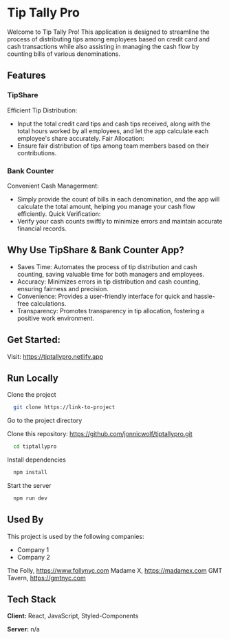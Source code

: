 
# Tip Tally Pro

Welcome to Tip Tally Pro! This application is designed to streamline the process of distributing tips among employees based on credit card and cash transactions while also assisting in managing the cash flow by counting bills of various denominations.


## Features

### TipShare
Efficient Tip Distribution:
- Input the total credit card tips and cash tips received, along with the total hours worked by all employees, and let the app calculate each employee's share accurately.
Fair Allocation:
- Ensure fair distribution of tips among team members based on their contributions.

### Bank Counter
Convenient Cash Managerment:
- Simply provide the count of bills in each denomination, and the app will calculate the total amount, helping you manage your cash flow efficiently.
Quick Verification: 
- Verify your cash counts swiftly to minimize errors and maintain accurate financial records.

## Why Use TipShare & Bank Counter App?
- Saves Time: Automates the process of tip distribution and cash counting, saving valuable time for both managers and employees.
- Accuracy: Minimizes errors in tip distribution and cash counting, ensuring fairness and precision.
- Convenience: Provides a user-friendly interface for quick and hassle-free calculations.
- Transparency: Promotes transparency in tip allocation, fostering a positive work environment.

## Get Started:
Visit: https://tiptallypro.netlify.app


## Run Locally

Clone the project

```bash
  git clone https://link-to-project
```

Go to the project directory

Clone this repository: https://github.com/jonnicwolf/tiptallypro.git

```bash
  cd tiptallypro
```

Install dependencies

```bash
  npm install
```

Start the server

```bash
  npm run dev
```


## Used By

This project is used by the following companies:

- Company 1
- Company 2

The Folly, https://www.follynyc.com
Madame X, https://madamex.com
GMT Tavern, https://gmtnyc.com
## Tech Stack

**Client:** React, JavaScript, Styled-Components

**Server:** n/a


